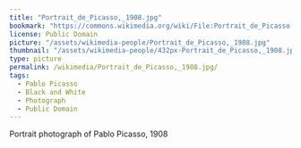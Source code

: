 ```yaml
---
title: "Portrait_de_Picasso,_1908.jpg"
bookmark: "https://commons.wikimedia.org/wiki/File:Portrait_de_Picasso,_1908.jpg"
license: Public Domain
picture: "/assets/wikimedia-people/Portrait_de_Picasso,_1908.jpg"
thumbnail: "/assets/wikimedia-people/432px-Portrait_de_Picasso,_1908.jpg"
type: picture
permalink: /wikimedia/Portrait_de_Picasso,_1908.jpg/
tags:
  - Pablo Picasso
  - Black and White
  - Photograph
  - Public Domain
---
```

Portrait photograph of Pablo Picasso, 1908